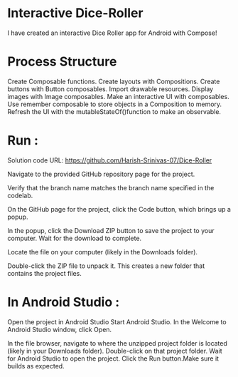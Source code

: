 # Interactive Dice-Roller
I have created an interactive Dice Roller app for Android with Compose!

# Process Structure
Create Composable functions.
Create layouts with Compositions.
Create buttons with Button composables.
Import drawable resources.
Display images with Image composables.
Make an interactive UI with composables.
Use remember composable to store objects in a Composition to memory.
Refresh the UI with the mutableStateOf()function to make an observable.

# Run :
Solution code URL: https://github.com/Harish-Srinivas-07/Dice-Roller

Navigate to the provided GitHub repository page for the project.

Verify that the branch name matches the branch name specified in the codelab.

On the GitHub page for the project, click the Code button, which brings up a popup.

In the popup, click the Download ZIP button to save the project to your computer. Wait for the download to complete.

Locate the file on your computer (likely in the Downloads folder).

Double-click the ZIP file to unpack it. This creates a new folder that contains the project files.

# In Android Studio :
Open the project in Android Studio
Start Android Studio.
In the Welcome to Android Studio window, click Open.

In the file browser, navigate to where the unzipped project folder is located (likely in your Downloads folder).
Double-click on that project folder.
Wait for Android Studio to open the project.
Click the Run button.Make sure it builds as expected.
